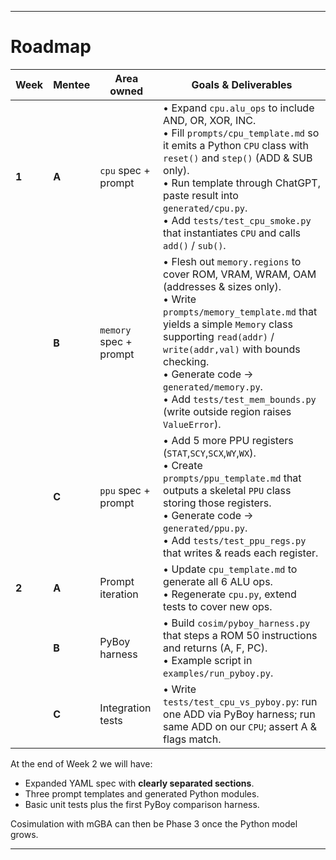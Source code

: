 
---


# Roadmap

| Week | Mentee | Area owned | Goals & Deliverables |
|------|--------|-----------|----------------------|
| **1** | **A** | `cpu` spec + prompt | • Expand `cpu.alu_ops` to include AND, OR, XOR, INC.<br>• Fill `prompts/cpu_template.md` so it emits a Python `CPU` class with `reset()` and `step()` (ADD & SUB only).<br>• Run template through ChatGPT, paste result into `generated/cpu.py`.<br>• Add `tests/test_cpu_smoke.py` that instantiates `CPU` and calls `add()` / `sub()`. |
|      | **B** | `memory` spec + prompt | • Flesh out `memory.regions` to cover ROM, VRAM, WRAM, OAM (addresses & sizes only).<br>• Write `prompts/memory_template.md` that yields a simple `Memory` class supporting `read(addr)` / `write(addr,val)` with bounds checking.<br>• Generate code → `generated/memory.py`.<br>• Add `tests/test_mem_bounds.py` (write outside region raises `ValueError`). |
|      | **C** | `ppu` spec + prompt | • Add 5 more PPU registers (`STAT`,`SCY`,`SCX`,`WY`,`WX`).<br>• Create `prompts/ppu_template.md` that outputs a skeletal `PPU` class storing those registers.<br>• Generate code → `generated/ppu.py`.<br>• Add `tests/test_ppu_regs.py` that writes & reads each register. |
| **2** | **A** | Prompt iteration | • Update `cpu_template.md` to generate all 6 ALU ops.<br>• Regenerate `cpu.py`, extend tests to cover new ops. |
|      | **B** | PyBoy harness | • Build `cosim/pyboy_harness.py` that steps a ROM 50 instructions and returns (A, F, PC).<br>• Example script in `examples/run_pyboy.py`. |
|      | **C** | Integration tests | • Write `tests/test_cpu_vs_pyboy.py`: run one ADD via PyBoy harness; run same ADD on our `CPU`; assert A & flags match. |


At the end of Week 2 we will have:

* Expanded YAML spec with **clearly separated sections**.  
* Three prompt templates and generated Python modules.  
* Basic unit tests plus the first PyBoy comparison harness.

Cosimulation with mGBA can then be Phase 3 once the Python model grows.

---

